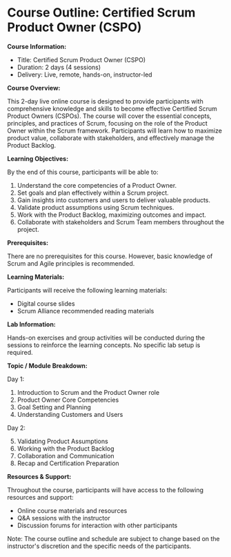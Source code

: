 # Course Outline: Certified Scrum Product Owner (CSPO)

**Course Information:**

- Title: Certified Scrum Product Owner (CSPO)
- Duration: 2 days (4 sessions)
- Delivery: Live, remote, hands-on, instructor-led

**Course Overview:**

This 2-day live online course is designed to provide participants with comprehensive knowledge and skills to become effective Certified Scrum Product Owners (CSPOs). The course will cover the essential concepts, principles, and practices of Scrum, focusing on the role of the Product Owner within the Scrum framework. Participants will learn how to maximize product value, collaborate with stakeholders, and effectively manage the Product Backlog.

**Learning Objectives:**

By the end of this course, participants will be able to:

1. Understand the core competencies of a Product Owner.
2. Set goals and plan effectively within a Scrum project.
3. Gain insights into customers and users to deliver valuable products.
4. Validate product assumptions using Scrum techniques.
5. Work with the Product Backlog, maximizing outcomes and impact.
6. Collaborate with stakeholders and Scrum Team members throughout the project.

**Prerequisites:**

There are no prerequisites for this course. However, basic knowledge of Scrum and Agile principles is recommended.

**Learning Materials:**

Participants will receive the following learning materials:

- Digital course slides
- Scrum Alliance recommended reading materials

**Lab Information:**

Hands-on exercises and group activities will be conducted during the sessions to reinforce the learning concepts. No specific lab setup is required.

**Topic / Module Breakdown:**

Day 1:

1. Introduction to Scrum and the Product Owner role
2. Product Owner Core Competencies
3. Goal Setting and Planning
4. Understanding Customers and Users

Day 2:

5. Validating Product Assumptions
6. Working with the Product Backlog
7. Collaboration and Communication
8. Recap and Certification Preparation

**Resources & Support:**

Throughout the course, participants will have access to the following resources and support:

- Online course materials and resources
- Q&A sessions with the instructor
- Discussion forums for interaction with other participants

Note: The course outline and schedule are subject to change based on the instructor's discretion and the specific needs of the participants.
